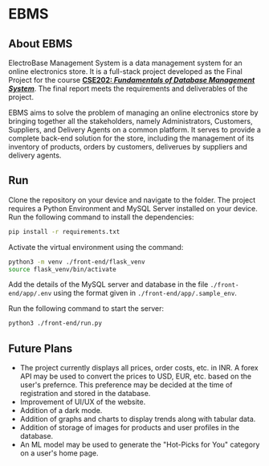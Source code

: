 # EBMS

## About EBMS

ElectroBase Management System is a data management system for an online electronics store. It is a full-stack project developed as the Final Project for the course **[CSE202: *Fundamentals of Database Management System*](http://techtree.iiitd.edu.in/viewDescription/filename?=CSE202)**. The final report meets the requirements and deliverables of the project.

EBMS aims to solve the problem of managing an online electronics store by bringing together all the stakeholders, namely Administrators, Customers, Suppliers, and Delivery Agents on a common platform. It serves to provide a complete back-end solution for the store, including the management of its inventory of products, orders by customers, deliverues by suppliers and delivery agents.

## Run

Clone the repository on your device and navigate to the folder. The project requires a Python Environment and MySQL Server installed on your device. Run the following command to install the dependencies:

```bash
pip install -r requirements.txt
```

Activate the virtual environment using the command:

```bash
python3 -m venv ./front-end/flask_venv
source flask_venv/bin/activate
```

Add the details of the MySQL server and database in the file `./front-end/app/.env` using the format given in `./front-end/app/.sample_env`.

Run the following command to start the server:

```bash
python3 ./front-end/run.py
```

## Future Plans

- The project currently displays all prices, order costs, etc. in INR. A forex API may be used to convert the prices to USD, EUR, etc. based on the user's prefernce. This preference may be decided at the time of registration and stored in the database.
- Improvement of UI/UX of the website.
- Addition of a dark mode.
- Addition of graphs and charts to display trends along with tabular data.
- Addition of storage of images for products and user profiles in the database.
- An ML model may be used to generate the "Hot-Picks for You" category on a user's home page.
